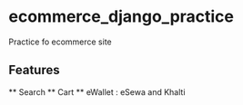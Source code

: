 # ecommerce_django_practice
  Practice fo ecommerce site 


## Features
  ** Search
  ** Cart 
  ** eWallet : eSewa and Khalti
